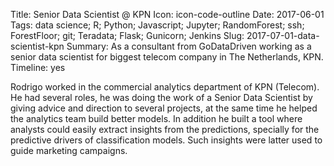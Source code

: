 Title: Senior Data Scientist @ KPN
Icon: icon-code-outline
Date: 2017-06-01
Tags: data science; R; Python; Javascript; Jupyter; RandomForest; ssh; ForestFloor; git; Teradata; Flask; Gunicorn; Jenkins
Slug: 2017-07-01-data-scientist-kpn
Summary: As a consultant from GoDataDriven working as a senior data scientist for biggest telecom company in The Netherlands, KPN.
Timeline: yes

Rodrigo worked in the commercial analytics department of KPN (Telecom).
He had several roles, he was doing the work of a Senior Data Scientist by
giving advice and direction to several projects, at the same time he helped
the analytics team build better models. In addition he built a tool where
analysts could easily extract insights from the predictions, specially for the
predictive drivers of classification models. Such insights were latter used
to guide marketing campaigns.
